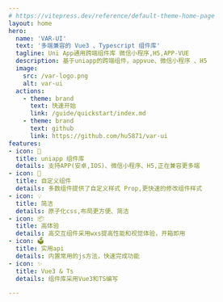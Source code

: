 ```yaml
---
# https://vitepress.dev/reference/default-theme-home-page
layout: home
hero:
  name: 'VAR-UI'
  text: '多端兼容的 Vue3 、Typescript 组件库'
  tagline: Uni App通用跨端组件库 微信小程序,H5,APP-VUE
  description: 基于uniapp的跨端组件，appvue、微信小程序 、H5
  image:
    src: /var-logo.png
    alt: var-ui
  actions:
    - theme: brand
      text: 快速开始
      link: /guide/quickstart/index.md
    - theme: brand
      text: github
      link: https://github.com/hu5871/var-ui
features:
- icon: 🎉
  title: uniapp 组件库
  details: 支持APP(安卓,IOS)、微信小程序、H5,正在兼容更多端
- icon: 🎨
  title: 自定义组件
  details: 多数组件提供了自定义样式 Prop,更快速的修改组件样式
- icon: 💡
  title: 简洁
  details: 原子化css,布局更方便、简洁
- icon: 📦
  title: 高体验
  details: 高交互组件采用wxs提高性能和视觉体验，开箱即用
- icon: 🗳️
  title: 实用api
  details: 内置常用的js方法，快速完成功能
- icon: ✨
  title: Vue3 & Ts
  details: 组件库采用Vue3和TS编写   

---
```


